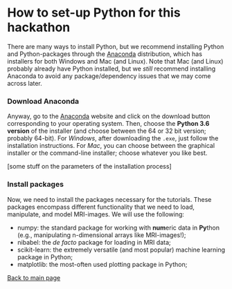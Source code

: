 # How to set-up Python for this hackathon

There are many ways to install Python, but we recommend installing Python and Python-packages through the [Anaconda](https://www.continuum.io/) distribution, which has installers for both Windows and Mac (and Linux). Note that Mac (and Linux) probably already have Python installed, but we *still* recommend installing Anaconda to avoid any package/dependency issues that we may come across later.

### Download Anaconda
Anyway, go to the [Anaconda](https://www.continuum.io/downloads) website and click on the download button corresponding to your operating system. Then, choose the **Python 3.6 version** of the installer (and choose between the 64 or 32 bit version; probably 64-bit). For *Windows*, after downloading the `.exe`, just follow the installation instructions.
For *Mac*, you can choose between the graphical installer or the command-line installer; choose whatever you like best.  

[some stuff on the parameters of the installation process]

### Install packages
Now, we need to install the packages necessary for the tutorials. These packages encompass different functionality that we need to load, manipulate, and model MRI-images. We will use the following:  

* numpy: the standard package for working with **num**eric data in **Py**thon (e.g., manipulating n-dimensional arrays like MRI-images!);
* nibabel: the *de facto* package for loading in MRI data;
* scikit-learn: the extremely versatile (and most popular) machine learning package in Python;
* matplotlib: the most-often used plotting package in Python;

[Back to main page](README.md)
